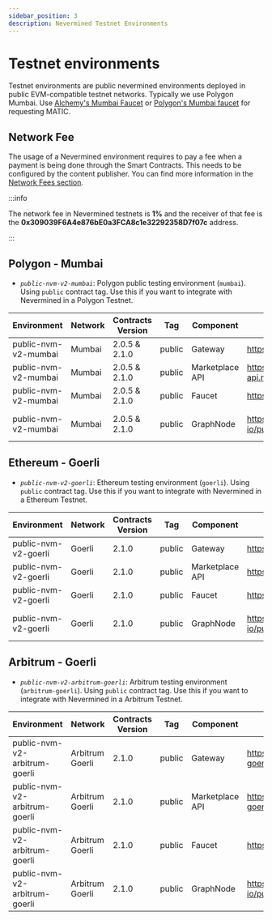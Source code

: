 ```yaml
---
sidebar_position: 3
description: Nevermined Testnet Environments
---
```


# Testnet environments

Testnet environments are public nevermined environments deployed in public EVM-compatible testnet networks. Typically we use Polygon Mumbai.
Use [Alchemy's Mumbai Faucet](https://mumbaifaucet.com/) or [Polygon's Mumbai faucet](https://faucet.polygon.technology/) for requesting MATIC.

## Network Fee

The usage of a Nevermined environment requires to pay a fee when a payment is being done through the Smart Contracts. This needs to be configured by the content publisher. You can find more information in the [Network Fees section](network-fees.mdx).

:::info

The network fee in Nevermined testnets is **1%** and the receiver of that fee is the **0x309039F6A4e876bE0a3FCA8c1e32292358D7f07c** address.

:::


## Polygon - Mumbai

- *`public-nvm-v2-mumbai`*: Polygon public testing environment (`mumbai`). Using `public` contract tag. Use this if you want to integrate with Nevermined in a Polygon Testnet.

| Environment | Network | Contracts Version | Tag | Component | URL | Comments |
|-------------|---------|-------------------|-----|-----------|-----|----------|
| public-nvm-v2-mumbai | Mumbai | 2.0.5 & 2.1.0 | public | Gateway | https://gateway.mumbai.public.nevermined.rocks | |
| public-nvm-v2-mumbai | Mumbai | 2.0.5 & 2.1.0 | public | Marketplace API | https://marketplace-api.mumbai.public.nevermined.rocks | |
| public-nvm-v2-mumbai | Mumbai | 2.0.5 & 2.1.0 | public | Faucet | https://faucet.mumbai.public.nevermined.rocks | |
| public-nvm-v2-mumbai | Mumbai | 2.0.5 & 2.1.0 | public | GraphNode | https://api.thegraph.com/subgraphs/name/nevermined-io/public | Use with sdk >= 0.21.0 |

## Ethereum - Goerli

- *`public-nvm-v2-goerli`*: Ethereum testing environment (`goerli`). Using `public` contract tag. Use this if you want to integrate with Nevermined in a Ethereum Testnet.

| Environment | Network | Contracts Version | Tag | Component | URL | Comments |
|-------------|---------|-------------------|-----|-----------|-----|----------|
| public-nvm-v2-goerli | Goerli | 2.1.0 | public | Gateway | https://gateway.goerli.public.nevermined.rocks | |
| public-nvm-v2-goerli | Goerli | 2.1.0 | public | Marketplace API | https://marketplace-api.goerli.public.nevermined.rocks | |
| public-nvm-v2-goerli | Goerli | 2.1.0 | public | Faucet | https://faucet.goerli.public.nevermined.rocks | |
| public-nvm-v2-goerli | Goerli | 2.1.0 | public | GraphNode | https://api.thegraph.com/subgraphs/name/nevermined-io/public | Use with sdk >= 0.21.0 |


## Arbitrum - Goerli

- *`public-nvm-v2-arbitrum-goerli`*: Arbitrum testing environment (`arbitrum-goerli`). Using `public` contract tag. Use this if you want to integrate with Nevermined in a Arbitrum Testnet.

| Environment | Network | Contracts Version | Tag | Component | URL | Comments |
|-------------|---------|-------------------|-----|-----------|-----|----------|
| public-nvm-v2-arbitrum-goerli | Arbitrum Goerli | 2.1.0 | public | Gateway | https://gateway.arbitrum-goerli.public.nevermined.rocks | |
| public-nvm-v2-arbitrum-goerli | Arbitrum Goerli | 2.1.0 | public | Marketplace API | https://marketplace-api.arbitrum-goerli.public.nevermined.rocks | |
| public-nvm-v2-arbitrum-goerli | Arbitrum Goerli | 2.1.0 | public | Faucet | https://faucet.arbitrum-goerli.public.nevermined.rocks | |
| public-nvm-v2-arbitrum-goerli | Arbitrum Goerli | 2.1.0 | public | GraphNode | https://api.thegraph.com/subgraphs/name/nevermined-io/public | Use with sdk >= 0.21.0 |